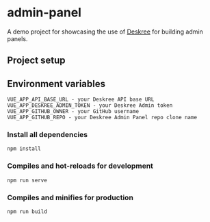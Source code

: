 # admin-panel

A demo project for showcasing the use of [Deskree](https://deskree.com) for building admin panels.

## Project setup

## Environment variables
```
VUE_APP_API_BASE_URL - your Deskree API base URL
VUE_APP_DESKREE_ADMIN_TOKEN - your Deskree Admin token
VUE_APP_GITHUB_OWNER - your GitHub username
VUE_APP_GITHUB_REPO - your Deskree Admin Panel repo clone name
```

### Install all dependencies

```
npm install
```

### Compiles and hot-reloads for development
```
npm run serve
```

### Compiles and minifies for production
```
npm run build
```
